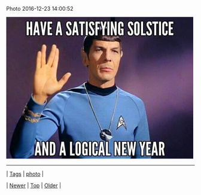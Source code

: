 <!--
title: Photo 2016-12-23 14
date: 2020-06-28T15:27:00.146Z
tags: photo
-->


Photo 2016-12-23 14:00:52

![](154849819872-0.jpg)

<!--BOTTOM-POST-NAVIGATION-->
---

| [Tags](tags.md) | [photo](tag-photo.md) |

| [Newer](154844100104.md) | [Top](index.md) | [Older](154858146469.md) |